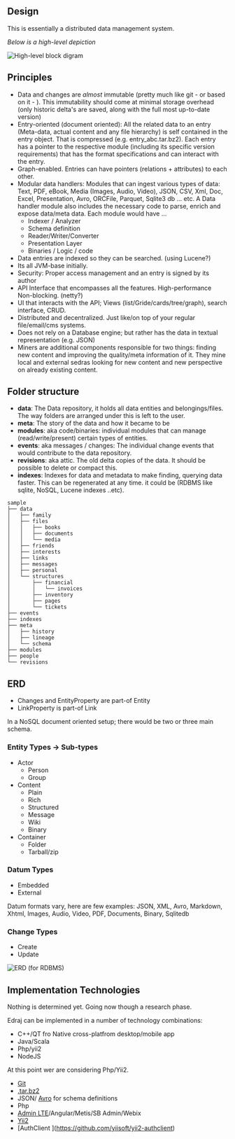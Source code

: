 ## Design

This is essentially a distributed data management system.

 *Below is a high-level depiction*

![High-level block digram](https://rawgit.com/kefahi/io/master/docs/design.png)

## Principles 
* Data and changes are *almost* immutable (pretty much like git - or based on it - ). This immutability should come at minimal storage overhead (only historic delta's are saved, along with the full most up-to-date version)
* Entry-oriented (document oriented): All the related data to an entry (Meta-data, actual content and any file hierarchy) is self contained in the entry object. That is compressed (e.g. entry_abc.tar.bz2). Each entry has a pointer to the respective module (including its specific version requirements) that has the format specifications and can interact with the entry.
* Graph-enabled. Entries can have pointers (relations + attributes) to each other.
* Modular data handlers: Modules that can ingest various types of data: Text, PDF, eBook, Media (Images, Audio, Video), JSON, CSV, Xml, Doc, Excel, Presentation, Avro, ORCFile, Parquet, Sqlite3 db ... etc. A Data handler module also includes the necessary code to parse, enrich and expose data/meta data. Each module would have ...
  * Indexer / Analyzer
  * Schema definition
  * Reader/Writer/Converter
  * Presentation Layer
  * Binaries / Logic / code
* Data entries are indexed so they can be searched. (using Lucene?)
* Its all JVM-base initially.
* Security: Proper access management and an entry is signed by its author
* API Interface that encompasses all the features. High-performance Non-blocking. (netty?)
* UI that interacts with the API; Views (list/Gride/cards/tree/graph), search interface, CRUD. 
* Distributed and decentralized. Just like/on top of your regular file/email/cms systems.
* Does not rely on a Database engine; but rather has the data in textual representation (e.g. JSON)
* Miners are additional components responsible for two things: finding new content and improving the quality/meta information of it. They mine local and external sedras looking for new content and new perspective on already existing content.

## Folder structure

* **data**: The Data repository, it holds all data entities and belongings/files. The way folders are arranged under this is left to the user.
* **meta**: The story of the data and how it became to be
* **modules**: aka code/binaries: individual modules that can manage (read/write/present) certain types of entities.
* **events**: aka messages / changes: The individual change events that would contribute to the data repository.
* **revisions**: aka attic. The old delta copies of the data. It should be possible to delete or compact this.
* **indexes**: Indexes for data and metadata to make finding, querying data faster. This can be regenerated at any time. it could be (RDBMS like sqlite, NoSQL, Lucene indexes ..etc).

```
sample
├── data 
│   ├── family
│   ├── files
│   │   ├── books
│   │   ├── documents
│   │   └── media
│   ├── friends
│   ├── interests
│   ├── links
│   ├── messages
│   ├── personal
│   └── structures
│       ├── financial
│       │   └── invoices
│       ├── inventory
│       ├── pages
│       └── tickets
├── events 
├── indexes  
├── meta 
│   ├── history
│   ├── lineage
│   └── schema
├── modules 
├── people 
└── revisions  
```

## ERD

* Changes and EntityProperty are part-of Entity
* LinkProperty is part-of Link

In a NoSQL document oriented setup; there would be two or three main schema.

### Entity Types -> Sub-types
* Actor
  * Person
  * Group
* Content
  * Plain
  * Rich
  * Structured
  * Message
  * Wiki
  * Binary
* Container
  * Folder
  * Tarball/zip

### Datum Types
* Embedded
* External

Datum formats vary, here are few examples: 
JSON, XML, Avro, Markdown, Xhtml, Images, Audio, Video, PDF, Documents, Binary, Sqlitedb

### Change Types
* Create
* Update

![ERD (for RDBMS)](https://rawgit.com/kefahi/io/master/docs/erd.png)

## Implementation Technologies
Nothing is determined yet. Going now though a research phase.

Edraj can be implemented in a number of technology combinations:
* C++/QT fro Native cross-platfrom desktop/mobile app
* Java/Scala
* Php/yii2
* NodeJS

At this point wer are considering Php/Yii2.

* [Git](https://github.com/kbjr/Git.php)
* [.tar.bz2](http://php.net/manual/en/class.phardata.php)
* JSON/ [Avro](http://apache.osuosl.org/avro/stable/php/) for schema definitions
* Php
* [Admin LTE](https://github.com/dmstr/yii2-adminlte-asset)/Angular/Metis/SB Admin/Webix
* [Yii2](http://www.yiiframework.com/)
* [AuthClient \](https://github.com/yiisoft/yii2-authclient)

